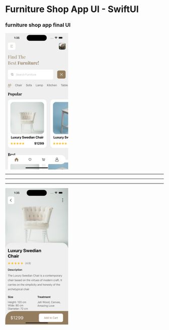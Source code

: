 # Furniture Shop App UI - SwiftUI


### furniture shop app final UI

<div>
  <img src="screenshot1.png" width="200" align="center" alt="Homescreen Screenshot"/>
  
  <hr>
  
  <hr>
  
  <hr>

  <img src="screenshot2.png" width="200" align="center" alt="Product Details Screenshot"/>

</div>




